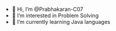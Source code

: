 - 👋 Hi, I’m @Prabhakaran-C07
- 👀 I’m interested in Problem Solving
- 🌱 I’m currently learning Java languages
  

<!---
Prabhakaran-C07/Prabhakaran-C07 is a ✨ special ✨ repository because its `README.md` (this file) appears on your GitHub profile.
You can click the Preview link to take a look at your changes.
--->
